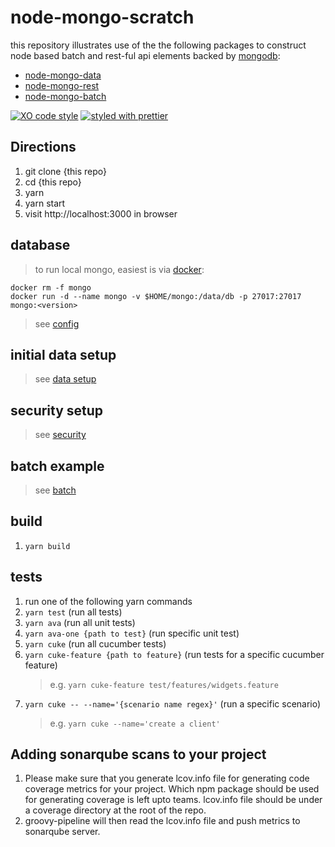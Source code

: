 # node-mongo-scratch

this repository illustrates use of the the following packages to construct node based batch and rest-ful api elements backed by [mongodb](https://www.mongodb.com/):

* [node-mongo-data](https://github.com/the-watchmen/node-mongo-data)
* [node-mongo-rest](https://github.com/the-watchmen/node-mongo-rest)
* [node-mongo-batch](https://github.com/the-watchmen/node-mongo-batch)

[![XO code style](https://img.shields.io/badge/code_style-XO-5ed9c7.svg)](https://github.com/sindresorhus/xo)
[![styled with prettier](https://img.shields.io/badge/styled_with-prettier-ff69b4.svg)](https://github.com/prettier/prettier)

## Directions

1. git clone {this repo}
1. cd {this repo}
1. yarn
1. yarn start
1. visit http://localhost:3000 in browser

## database

> to run local mongo, easiest is via [docker](https://www.docker.com/):

```
docker rm -f mongo
docker run -d --name mongo -v $HOME/mongo:/data/db -p 27017:27017 mongo:<version>
```

> see [config](config)

## initial data setup

> see [data setup](doc/setup.md)

## security setup

> see [security](doc/security.md)

## batch example

> see [batch](doc/batch.md)

## build

1. `yarn build`

## tests

1. run one of the following yarn commands
1. `yarn test` (run all tests)
1. `yarn ava` (run all unit tests)
1. `yarn ava-one {path to test}` (run specific unit test)
1. `yarn cuke` (run all cucumber tests)
1. `yarn cuke-feature {path to feature}` (run tests for a specific cucumber feature)
   > e.g. `yarn cuke-feature test/features/widgets.feature`
1. `yarn cuke -- --name='{scenario name regex}'` (run a specific scenario)
   > e.g. `yarn cuke --name='create a client'`

## Adding sonarqube scans to your project

1. Please make sure that you generate lcov.info file for generating code coverage metrics for your project. Which npm package should be used for generating coverage is left upto teams. lcov.info file should be under a coverage directory 
   at the root of the repo.
2. groovy-pipeline will then read the lcov.info file and push metrics to sonarqube server.
